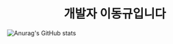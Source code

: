 <h1 align="center">개발자 이동규입니다</h1>

![Anurag's GitHub stats](https://github-readme-stats.vercel.app/api?username=anuraghazra&theme=default)
